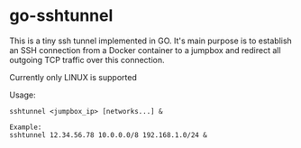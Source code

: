 # go-sshtunnel

This is a tiny ssh tunnel implemented in GO. It's main purpose is to establish an SSH connection from a Docker container to a jumpbox and redirect all outgoing TCP traffic over this connection.

Currently only LINUX is supported

Usage:
```
sshtunnel <jumpbox_ip> [networks...] &

Example:
sshtunnel 12.34.56.78 10.0.0.0/8 192.168.1.0/24 &
```

